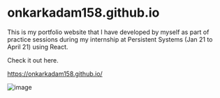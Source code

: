 # onkarkadam158.github.io
This is my portfolio website that I have developed by myself as part of practice sessions during my internship at Persistent Systems (Jan 21 to April 21) using React.
 
 Check it out here.
 
 https://onkarkadam158.github.io/
 
 ![image](https://user-images.githubusercontent.com/42216838/165036661-767b8b52-c635-4cd1-bd8d-a9ce296cf79c.png)

 
